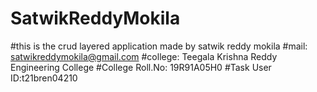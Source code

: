 # SatwikReddyMokila
#this is the crud layered application made by satwik reddy mokila
#mail: satwikreddymokila@gmail.com
#college: Teegala Krishna Reddy Engineering College
#College Roll.No: 19R91A05H0
#Task User ID:t21bren04210
